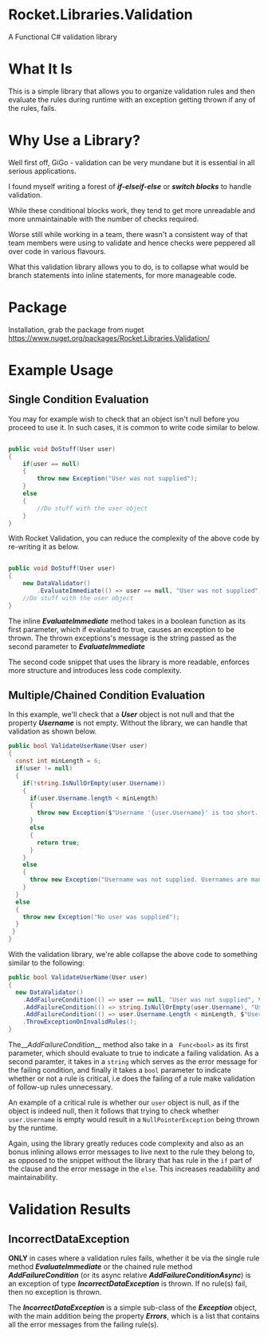 # Rocket.Libraries.Validation
A Functional C# validation library

# What It Is
This is a simple library that allows you to organize validation rules and then evaluate the rules during runtime with an exception getting thrown if any of the rules, fails.

# Why Use a Library?
Well first off, GiGo - validation can be very mundane but it is essential in all serious applications.

I found myself writing a forest of __*if-elseif-else*__ or __*switch blocks*__ to handle validation.

While these conditional blocks work, they tend to get more unreadable and more unmaintainable with the number of checks required.

Worse still while working in a team, there wasn't a consistent way of that team members were using to validate and hence checks were peppered all over code in various flavours. 

What this validation library allows you to do, is to collapse what would be branch statements into inline statements, for more manageable code.

# Package
Installation, grab the package from nuget https://www.nuget.org/packages/Rocket.Libraries.Validation/

# Example Usage

## Single Condition Evaluation
You may for example wish to check that an object isn't null before you proceed to use it. In such cases, it is common to write code similar to below.

```cs

public void DoStuff(User user)
{
    if(user == null)
    {
        throw new Exception("User was not supplied");
    }
    else
    {
        //Do stuff with the user object
    }
}
```

With Rocket Validation, you can reduce the complexity of the above code by re-writing it as below.

```cs

public void DoStuff(User user)
{
    new DataValidator()
        .EvaluateImmediate(() => user == null, "User was not supplied");
    //Do stuff with the user object
}
```

The inline __*EvaluateImmediate*__ method takes in a boolean function as its first parameter, which if evaluated to true, causes an exception to be thrown. The thrown exceptions's message is the string passed as the second parameter to __*EvaluateImmediate*__

The second code snippet that uses the library is more readable, enforces more structure and introduces less code complexity.

## Multiple/Chained Condition Evaluation
In this example, we'll check that a __*User*__ object is not null and that the property __*Username*__ is not empty. Without the library, we can handle that validation as shown below.
```cs
public bool ValidateUserName(User user)
{
  const int minLength = 6;
  if(user != null)
  {
    if(!string.IsNullOrEmpty(user.Username))
    {
      if(user.Username.length < minLength)
      {
        throw new Exception($"Username '{user.Username}' is too short. At least {minLength} characters are required");
      }
      else
      {
        return true;
      }
    }
    else
    {
      throw new Exception("Username was not supplied. Usernames are mandatory");
    }
  }
  else
  {
    throw new Exception("No user was supplied");
  }
 }
}
```

With the validation library, we're able collapse the above code to something similar to the following:

```cs
public bool ValidateUserName(User user)
{
  new DataValidator()
    .AddFailureCondition(() => user == null, "User was not supplied", true)
    .AddFailureCondition(() => string.IsNullOrEmpty(user.Username), "Username was not supplied. Usernames are mandatory", false)
    .AddFailureCondition(() => user.Username.Length < minLength, $"Username '{user.Username}' is too short. At least {minLength} characters are required", false)
    .ThrowExceptionOnInvalidRules();
}
```

The__*AddFailureCondition*__ method also take in a ``` Func<bool>``` as its first parameter, which should evaluate to true to indicate a failing validation. As a second paramter, it takes in a ``` string ``` which serves as the error message for the failing condition, and finally it takes a ``` bool ``` parameter to indicate whether or not a rule is critical, i.e does the failing of a rule make validation of follow-up rules unnecessary.

An example of a critical rule is whether our ``` user ``` object is null, as if the object is indeed null, then it follows that trying to check whether ``` user.Username ``` is empty would result in a ``` NullPointerException ``` being thrown by the runtime.

Again, using the library greatly reduces code complexity and also as an bonus inlining allows error messages to live next to the rule they belong to, as opposed to the snippet without the library that has rule in the ``` if ``` part of the clause and the error message in the ``` else ```. This increases readabililty and maintainability.


# Validation Results
## IncorrectDataException 
__ONLY__ in cases where a validation rules fails, whether it be via the single rule method __*EvaluateImmediate*__ or the chained rule method __*AddFailureCondition*__ (or its async relative __*AddFailureConditionAsync*__) is an exception of type *__IncorrectDataException__* is thrown. If no rule(s) fail, then no exception is thrown.

The *__IncorrectDataException__* is a simple sub-class of the *__Exception__* object, with the main addition being the property *__Errors__*, which is a list that contains all the error messages from the failing rule(s).



  
